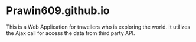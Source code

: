 # Prawin609.github.io
 This is a Web Application for travellers who is exploring the world. It utilizes the Ajax call for access the data from third party API.
